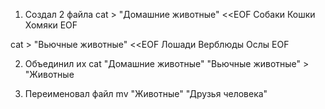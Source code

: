 1. Создал 2 файла
cat > "Домашние животные" <<EOF
Собаки
Кошки
Хомяки
EOF


cat > "Вьючные животные" <<EOF
Лошади
Верблюды
Ослы
EOF

2. Объединил их
cat "Домашние животные" "Вьючные животные" > "Животные

3. Переименовал файл
mv "Животные" "Друзья человека"

